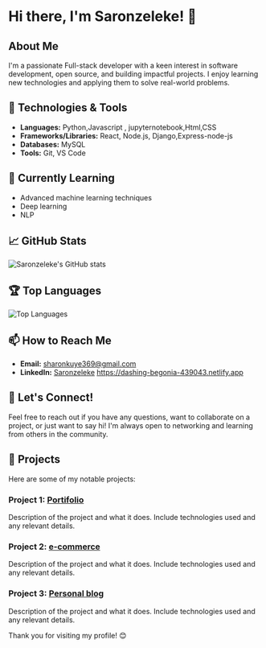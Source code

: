 # Hi there, I'm  Saronzeleke! 👋

## About Me
I'm a passionate Full-stack developer with a keen interest in software development, open source, and building impactful projects. I enjoy learning new technologies and applying them to solve real-world problems.

## 🔧 Technologies & Tools
- **Languages:** Python,Javascript , jupyternotebook,Html,CSS
- **Frameworks/Libraries:** React, Node.js, Django,Express-node-js
- **Databases:** MySQL
- **Tools:** Git, VS Code

## 🌱 Currently Learning
- Advanced machine learning techniques
- Deep learning 
- NLP

## 📈 GitHub Stats
![Saronzeleke's GitHub stats](https://github-readme-stats.vercel.app/api?username=Saronzeleke&show_icons=true&theme=radical)

## 🏆 Top Languages
![Top Languages](https://github-readme-stats.vercel.app/api/top-langs/?username=Saronzeleke&layout=compact&theme=radical)

## 📫 How to Reach Me
- **Email:** sharonkuye369@gmail.com
- **LinkedIn:** [Saronzeleke](https://www.linkedin.com/in/saronzeleke/)
  https://dashing-begonia-439043.netlify.app

## 💬 Let's Connect!
Feel free to reach out if you have any questions, want to collaborate on a project, or just want to say hi! I'm always open to networking and learning from others in the community.


## 📂 Projects
Here are some of my notable projects:

### Project 1: [Portifolio](https://github.com/Saronzeleke/portifolio )
Description of the project and what it does. Include technologies used and any relevant details.

### Project 2: [e-commerce](https://github.com/Saronzeleke/e-commerce)
Description of the project and what it does. Include technologies used and any relevant details.

### Project 3: [Personal blog](https://github.com/Saronzelekblog/)
Description of the project and what it does. Include technologies used and any relevant details.

Thank you for visiting my profile! 😊
